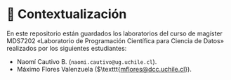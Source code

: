 # 📕 Contextualización

En este repositorio están guardados los laboratorios del curso de magíster MDS7202 «Laboratorio de Programación Científica para Ciencia de Datos» realizados por los siguientes estudiantes:

- Naomí Cautivo B. ($\texttt{naomi.cautivo@ug.uchile.cl}$).
- Máximo Flores Valenzuela ($\texttt{mflores@dcc.uchile.cl}).
